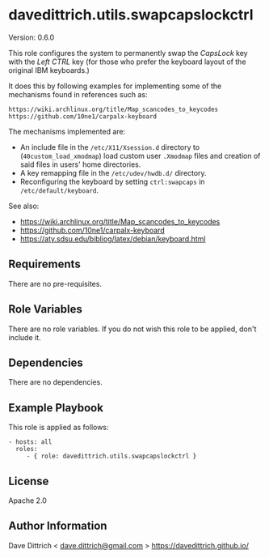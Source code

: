 davedittrich.utils.swapcapslockctrl
===================================

Version: 0.6.0

This role configures the system to permanently swap the *CapsLock* key with
the *Left CTRL* key (for those who prefer the keyboard layout of the
original IBM keyboards.)

It does this by following examples for implementing some of the mechanisms
found in references such as:

    https://wiki.archlinux.org/title/Map_scancodes_to_keycodes
    https://github.com/10ne1/carpalx-keyboard

The mechanisms implemented are:

* An include file in the `/etc/X11/Xsession.d` directory to
  (`40custom_load_xmodmap`) load custom user `.Xmodmap` files
  and creation of said files in users' home directories.
* A key remapping file in the `/etc/udev/hwdb.d/` directory.
* Reconfiguring the keyboard by setting `ctrl:swapcaps` in
  `/etc/default/keyboard`.

See also:

* https://wiki.archlinux.org/title/Map_scancodes_to_keycodes
* https://github.com/10ne1/carpalx-keyboard
* https://aty.sdsu.edu/bibliog/latex/debian/keyboard.html

Requirements
------------

There are no pre-requisites.

Role Variables
--------------

There are no role variables. If you do not wish this role to be applied, don't include it.

Dependencies
------------

There are no dependencies.

Example Playbook
----------------

This role is applied as follows:

    - hosts: all
      roles:
         - { role: davedittrich.utils.swapcapslockctrl }

License
-------

Apache 2.0

Author Information
------------------

Dave Dittrich < dave.dittrich@gmail.com >
https://davedittrich.github.io/
